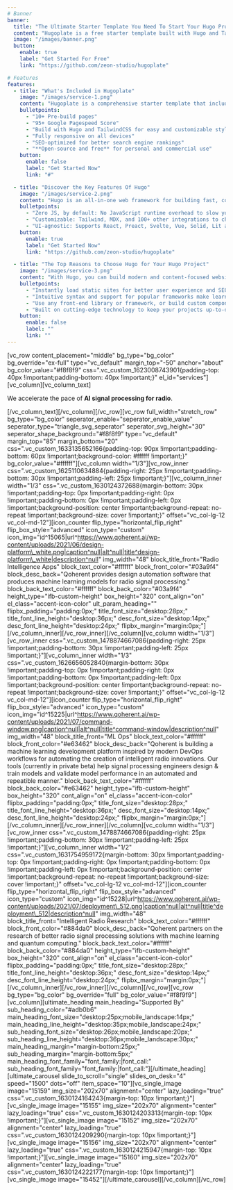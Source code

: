```yaml
---
# Banner
banner:
  title: "The Ultimate Starter Template You Need To Start Your Hugo Project"
  content: "Hugoplate is a free starter template built with Hugo and TailwindCSS, providing everything you need to jumpstart your Hugo project and save valuable time."
  image: "/images/banner.png"
  button:
    enable: true
    label: "Get Started For Free"
    link: "https://github.com/zeon-studio/hugoplate"

# Features
features:
  - title: "What's Included in Hugoplate"
    image: "/images/service-1.png"
    content: "Hugoplate is a comprehensive starter template that includes everything you need to get started with your Hugo project. What's Included in Hugoplate"
    bulletpoints:
      - "10+ Pre-build pages"
      - "95+ Google Pagespeed Score"
      - "Build with Hugo and TailwindCSS for easy and customizable styling"
      - "Fully responsive on all devices"
      - "SEO-optimized for better search engine rankings"
      - "**Open-source and free** for personal and commercial use"
    button:
      enable: false
      label: "Get Started Now"
      link: "#"

  - title: "Discover the Key Features Of Hugo"
    image: "/images/service-2.png"
    content: "Hugo is an all-in-one web framework for building fast, content-focused websites. It offers a range of exciting features for developers and website creators. Some of the key features are:"
    bulletpoints:
      - "Zero JS, by default: No JavaScript runtime overhead to slow you down."
      - "Customizable: Tailwind, MDX, and 100+ other integrations to choose from."
      - "UI-agnostic: Supports React, Preact, Svelte, Vue, Solid, Lit and more."
    button:
      enable: true
      label: "Get Started Now"
      link: "https://github.com/zeon-studio/hugoplate"

  - title: "The Top Reasons to Choose Hugo for Your Hugo Project"
    image: "/images/service-3.png"
    content: "With Hugo, you can build modern and content-focused websites without sacrificing performance or ease of use."
    bulletpoints:
      - "Instantly load static sites for better user experience and SEO."
      - "Intuitive syntax and support for popular frameworks make learning and using Hugo a breeze."
      - "Use any front-end library or framework, or build custom components, for any project size."
      - "Built on cutting-edge technology to keep your projects up-to-date with the latest web standards."
    button:
      enable: false
      label: ""
      link: ""
---
```





\[vc\_row content\_placement="middle" bg\_type="bg\_color" bg\_override="ex-full" type="vc\_default" margin\_top="-50" anchor="about" bg\_color\_value="#f8f8f9" css=".vc\_custom\_1623008743901{padding-top: 40px !important;padding-bottom: 40px !important;}" el\_id="services"\]\[vc\_column\]\[vc\_column\_text\]

We accelerate the pace of **AI signal processing for radio**.

\[/vc\_column\_text\]\[/vc\_column\]\[/vc\_row\]\[vc\_row full\_width="stretch\_row" bg\_type="bg\_color" seperator\_enable="seperator\_enable\_value" seperator\_type="triangle\_svg\_seperator" seperator\_svg\_height="30" seperator\_shape\_background="#f8f8f9" type="vc\_default" margin\_top="85" margin\_bottom="20" css=".vc\_custom\_1633135652166{padding-top: 90px !important;padding-bottom: 60px !important;background-color: #ffffff !important;}" bg\_color\_value="#ffffff"\]\[vc\_column width="1/3"\]\[vc\_row\_inner css=".vc\_custom\_1625110634884{padding-right: 25px !important;padding-bottom: 30px !important;padding-left: 25px !important;}"\]\[vc\_column\_inner width="1/3" css=".vc\_custom\_1630124372688{margin-bottom: 30px !important;padding-top: 0px !important;padding-right: 0px !important;padding-bottom: 0px !important;padding-left: 0px !important;background-position: center !important;background-repeat: no-repeat !important;background-size: cover !important;}" offset="vc\_col-lg-12 vc\_col-md-12"\]\[icon\_counter flip\_type="horizontal\_flip\_right" flip\_box\_style="advanced" icon\_type="custom" icon\_img="id^15065|url^https://www.qoherent.ai/wp-content/uploads/2021/06/design-platform\_white.png|caption^null|alt^null|title^design-platform\_white|description^null" img\_width="48" block\_title\_front="Radio Intelligence Apps" block\_text\_color="#ffffff" block\_front\_color="#03a9f4" block\_desc\_back="Qoherent provides design automation software that produces machine learning models for radio signal processing." block\_back\_text\_color="#ffffff" block\_back\_color="#03a9f4" height\_type="ifb-custom-height" box\_height="320" cont\_align="on" el\_class="accent-icon-color" ult\_param\_heading="" flipbx\_padding="padding:0px;" title\_font\_size="desktop:28px;" title\_font\_line\_height="desktop:36px;" desc\_font\_size="desktop:14px;" desc\_font\_line\_height="desktop:24px;" flipbx\_margin="margin:0px;"\]\[/vc\_column\_inner\]\[/vc\_row\_inner\]\[/vc\_column\]\[vc\_column width="1/3"\]\[vc\_row\_inner css=".vc\_custom\_1478874667086{padding-right: 25px !important;padding-bottom: 30px !important;padding-left: 25px !important;}"\]\[vc\_column\_inner width="1/3" css=".vc\_custom\_1626656052840{margin-bottom: 30px !important;padding-top: 0px !important;padding-right: 0px !important;padding-bottom: 0px !important;padding-left: 0px !important;background-position: center !important;background-repeat: no-repeat !important;background-size: cover !important;}" offset="vc\_col-lg-12 vc\_col-md-12"\]\[icon\_counter flip\_type="horizontal\_flip\_right" flip\_box\_style="advanced" icon\_type="custom" icon\_img="id^15225|url^https://www.qoherent.ai/wp-content/uploads/2021/07/command-window.png|caption^null|alt^null|title^command-window|description^null" img\_width="48" block\_title\_front="ML Ops" block\_text\_color="#ffffff" block\_front\_color="#e63462" block\_desc\_back="Qoherent is building a machine learning development platform inspired by modern DevOps workflows for automating the creation of intelligent radio innovations. Our tools (currently in private beta) help signal processing engineers design & train models and validate model performance in an automated and repeatible manner." block\_back\_text\_color="#ffffff" block\_back\_color="#e63462" height\_type="ifb-custom-height" box\_height="320" cont\_align="on" el\_class="accent-icon-color" flipbx\_padding="padding:0px;" title\_font\_size="desktop:28px;" title\_font\_line\_height="desktop:36px;" desc\_font\_size="desktop:14px;" desc\_font\_line\_height="desktop:24px;" flipbx\_margin="margin:0px;"\]\[/vc\_column\_inner\]\[/vc\_row\_inner\]\[/vc\_column\]\[vc\_column width="1/3"\]\[vc\_row\_inner css=".vc\_custom\_1478874667086{padding-right: 25px !important;padding-bottom: 30px !important;padding-left: 25px !important;}"\]\[vc\_column\_inner width="1/2" css=".vc\_custom\_1631754959172{margin-bottom: 30px !important;padding-top: 0px !important;padding-right: 0px !important;padding-bottom: 0px !important;padding-left: 0px !important;background-position: center !important;background-repeat: no-repeat !important;background-size: cover !important;}" offset="vc\_col-lg-12 vc\_col-md-12"\]\[icon\_counter flip\_type="horizontal\_flip\_right" flip\_box\_style="advanced" icon\_type="custom" icon\_img="id^15228|url^https://www.qoherent.ai/wp-content/uploads/2021/07/deployment\_512.png|caption^null|alt^null|title^deployment\_512|description^null" img\_width="48" block\_title\_front="Intelligent Radio Research" block\_text\_color="#ffffff" block\_front\_color="#884da0" block\_desc\_back="Qoherent partners on the research of better radio signal processing solutions with machine learning and quantum computing." block\_back\_text\_color="#ffffff" block\_back\_color="#884da0" height\_type="ifb-custom-height" box\_height="320" cont\_align="on" el\_class="accent-icon-color" flipbx\_padding="padding:0px;" title\_font\_size="desktop:28px;" title\_font\_line\_height="desktop:36px;" desc\_font\_size="desktop:14px;" desc\_font\_line\_height="desktop:24px;" flipbx\_margin="margin:0px;"\]\[/vc\_column\_inner\]\[/vc\_row\_inner\]\[/vc\_column\]\[/vc\_row\]\[vc\_row bg\_type="bg\_color" bg\_override="full" bg\_color\_value="#f8f9f9"\]\[vc\_column\]\[ultimate\_heading main\_heading="Supported By" sub\_heading\_color="#adb0b6" main\_heading\_font\_size="desktop:25px;mobile\_landscape:14px;" main\_heading\_line\_height="desktop:35px;mobile\_landscape:24px;" sub\_heading\_font\_size="desktop:26px;mobile\_landscape:20px;" sub\_heading\_line\_height="desktop:36px;mobile\_landscape:30px;" main\_heading\_margin="margin-bottom:25px;" sub\_heading\_margin="margin-bottom:5px;" main\_heading\_font\_family="font\_family:|font\_call:" sub\_heading\_font\_family="font\_family:|font\_call:"\]\[/ultimate\_heading\]\[ultimate\_carousel slide\_to\_scroll="single" slides\_on\_desk="4" speed="1500" dots="off" item\_space="10"\]\[vc\_single\_image image="15159" img\_size="202x70" alignment="center" lazy\_loading="true" css=".vc\_custom\_1630124164243{margin-top: 10px !important;}"\]\[vc\_single\_image image="15155" img\_size="202x70" alignment="center" lazy\_loading="true" css=".vc\_custom\_1630124203313{margin-top: 10px !important;}"\]\[vc\_single\_image image="15152" img\_size="202x70" alignment="center" lazy\_loading="true" css=".vc\_custom\_1630124209290{margin-top: 10px !important;}"\]\[vc\_single\_image image="15156" img\_size="202x70" alignment="center" lazy\_loading="true" css=".vc\_custom\_1630124215947{margin-top: 10px !important;}"\]\[vc\_single\_image image="15160" img\_size="202x70" alignment="center" lazy\_loading="true" css=".vc\_custom\_1630124222177{margin-top: 10px !important;}"\]\[vc\_single\_image image="15452"\]\[/ultimate\_carousel\]\[/vc\_column\]\[/vc\_row\]
